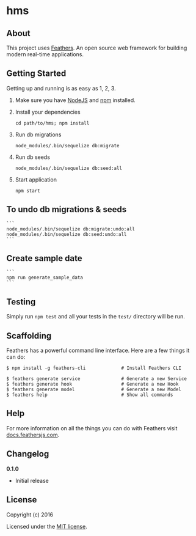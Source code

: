 # hms

>

## About

This project uses [Feathers](http://feathersjs.com). An open source web framework for building modern real-time applications.

## Getting Started

Getting up and running is as easy as 1, 2, 3.

1. Make sure you have [NodeJS](https://nodejs.org/) and [npm](https://www.npmjs.com/) installed.
2. Install your dependencies

    ```
    cd path/to/hms; npm install
    ```
3. Run db migrations

    ```
    node_modules/.bin/sequelize db:migrate
    ```

4. Run db seeds

    ```
    node_modules/.bin/sequelize db:seed:all
    ```

5. Start application

    ```
    npm start
    ```

## To undo db migrations & seeds

    ```
    node_modules/.bin/sequelize db:migrate:undo:all
    node_modules/.bin/sequelize db:seed:undo:all
    ```

## Create sample date

    ```
    npm run generate_sample_data
    ```

## Testing

Simply run `npm test` and all your tests in the `test/` directory will be run.

## Scaffolding

Feathers has a powerful command line interface. Here are a few things it can do:

```
$ npm install -g feathers-cli             # Install Feathers CLI

$ feathers generate service               # Generate a new Service
$ feathers generate hook                  # Generate a new Hook
$ feathers generate model                 # Generate a new Model
$ feathers help                           # Show all commands
```

## Help

For more information on all the things you can do with Feathers visit [docs.feathersjs.com](http://docs.feathersjs.com).

## Changelog

__0.1.0__

- Initial release

## License

Copyright (c) 2016

Licensed under the [MIT license](LICENSE).
